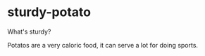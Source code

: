# sturdy-potato
What's sturdy?

Potatos are a very caloric food, it can serve a lot for doing sports.
